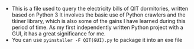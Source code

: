 - This is a file used to query the electricity bills of QIT dormitories, written based on Python 3 It involves the basic use of Python crawlers and the tkiner library, which is also some of the gains I have learned during this period of time. As my first independently written Python project with a GUI, it has a great significance for me.
- You can use `pyinstaller -F QIT(GUI).py` to package it into an exe file
